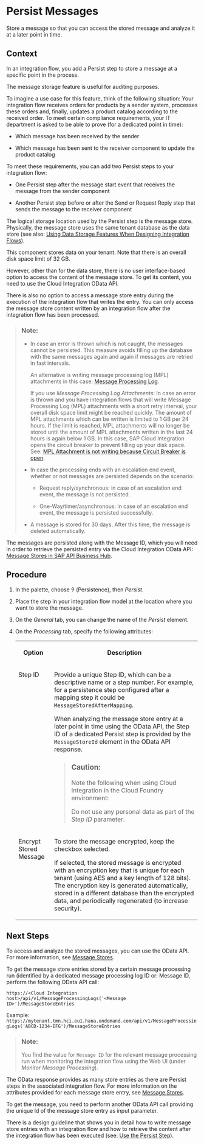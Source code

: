 <!-- loio8c35f3fa3b9c42c5b810332eccbc5a2f -->

<link rel="stylesheet" type="text/css" href="../css/sap-icons.css"/>

# Persist Messages

Store a message so that you can access the stored message and analyze it at a later point in time.



## Context

In an integration flow, you add a Persist step to store a message at a specific point in the process.

The message storage feature is useful for auditing purposes.

To imagine a use case for this feature, think of the following situation: Your integration flow receives orders for products by a sender system, processes these orders and, finally, updates a product catalog according to the received order. To meet certain compliance requirements, your IT department is asked to be able to prove \(for a dedicated point in time\):

-   Which message has been received by the sender

-   Which message has been sent to the receiver component to update the product catalog


To meet these requirements, you can add two Persist steps to your integration flow:

-   One Persist step after the message start event that receives the message from the sender component

-   Another Persist step before or after the Send or Request Reply step that sends the message to the receiver component


The logical storage location used by the Persist step is the message store. Physically, the message store uses the same tenant database as the data store \(see also: [Using Data Storage Features When Designing Integration Flows](using-data-storage-features-when-designing-integration-flows-a836b4e.md)\).

This component stores data on your tenant. Note that there is an overall disk space limit of 32 GB.

However, other than for the data store, there is no user interface-based option to access the content of the message store. To get its content, you need to use the Cloud Integration OData API.

There is also no option to access a message store entry during the execution of the integration flow that writes the entry. You can only access the message store content written by an integration flow after the integration flow has been processed.

> ### Note:  
> -   In case an error is thrown which is not caught, the messages cannot be persisted. This measure avoids filling up the database with the same messages again and again if messages are retried in fast intervals.
> 
>     An alternative is writing message processing log \(MPL\) attachments in this case: [Message Processing Log](message-processing-log-b32f8cd.md).
> 
>     If you use *Message Processing Log Attachments*: In case an error is thrown and you have integration flows that will write Message Processing Log \(MPL\) attachments with a short retry interval, your overall disk space limit might be reached quickly. The amount of MPL attachments which can be written is limited to 1 GB per 24 hours. If the limit is reached, MPL attachments will no longer be stored until the amount of MPL attachments written in the last 24 hours is again below 1 GB. In this case, SAP Cloud Integration opens the circuit breaker to prevent filling up your disk space. See: [MPL Attachment is not writing because Circuit Breaker is open](https://apps.support.sap.com/sap/support/knowledge/en/2593825).
> 
> -   In case the processing ends with an escalation end event, whether or not messages are persisted depends on the scenario:
> 
>     -   Request reply/synchronous: in case of an escalation end event, the message is not persisted.
> 
>     -   One-Way/timer/asynchronous: in case of an escalation end event, the message is persisted successfully.
> 
> 
> -   A message is stored for 30 days. After this time, the message is deleted automatically.

The messages are persisted along with the Message ID, which you will need in order to retrieve the persisted entry via the Cloud Integration OData API: [Message Stores in SAP API Business Hub](https://api.sap.com/api/MessageStore/resource).



## Procedure

1.  In the palette, choose <span class="SAP-icons"></span> \(Persistence\), then *Persist*.

2.  Place the step in your integration flow model at the location where you want to store the message.

3.  On the *General* tab, you can change the name of the *Persist* element.

4.  On the *Processing* tab, specify the following attributes:


    <table>
    <tr>
    <th valign="top">

    Option


    
    </th>
    <th valign="top">

    Description


    
    </th>
    </tr>
    <tr>
    <td valign="top">

    Step ID


    
    </td>
    <td valign="top">

    Provide a unique Step ID, which can be a descriptive name or a step number. For example, for a persistence step configured after a mapping step it could be `MessageStoredAfterMapping`.

    When analyzing the message store entry at a later point in time using the OData API, the Step ID of a dedicated Persist step is provided by the `MessageStoreId` element in the OData API response.

    > ### Caution:  
    > Note the following when using Cloud Integration in the Cloud Foundry environment:
    > 
    > Do not use any personal data as part of the *Step ID* parameter.


    
    </td>
    </tr>
    <tr>
    <td valign="top">

    Encrypt Stored Message


    
    </td>
    <td valign="top">

    To store the message encrypted, keep the checkbox selected.

    If selected, the stored message is encrypted with an encryption key that is unique for each tenant \(using AES and a key length of 128 bits\). The encryption key is generated automatically, stored in a different database than the encrypted data, and periodically regenerated \(to increase security\).


    
    </td>
    </tr>
    </table>
    



<a name="loio8c35f3fa3b9c42c5b810332eccbc5a2f__postreq_nnt_j44_jdb"/>

## Next Steps

To access and analyze the stored messages, you can use the OData API. For more information, see [Message Stores](message-stores-1aab5e9.md).

To get the message store entries stored by a certain message processing run \(identified by a dedicated message processing log ID or: Message ID, perform the following OData API call:

<code>https://&lt;Cloud Integration host&gt;/api/v1/MessageProcessingLogs('&lt;Message ID&gt;')/MessageStoreEntries</code>

Example: `https://mytenant.tmn.hci.eu1.hana.ondemand.com/api/v1/MessageProcessingLogs('ABCD-1234-EFG')/MessageStoreEntries`

> ### Note:  
> You find the value for `Message ID` for the relevant message processing run when monitoring the integration flow using the Web UI \(under *Monitor Message Processing*\).

The OData response provides as many store entries as there are Persist steps in the associated integration flow. For more information on the attributes provided for each message store entry, see [Message Stores](https://api.sap.com/api/MessageStore/overview).

To get the message, you need to perform another OData API call providing the unique Id of the message store entry as input parameter.

There is a design guideline that shows you in detail how to write message store entries with an integration flow and how to retrieve the content after the integration flow has been executed \(see: [Use the Persist Step](use-the-persist-step-2707077.md)\).

